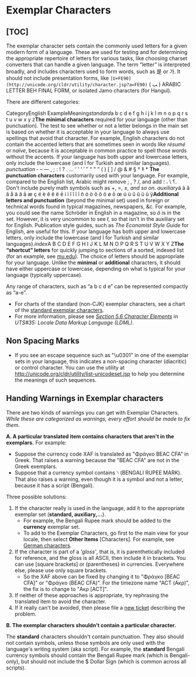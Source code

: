 # Exemplar Characters

## [TOC]

The exemplar character sets contain the commonly used letters for a given modern
form of a language. These are used for testing and for determining the
appropriate repertoire of letters for various tasks, like choosing charset
converters that can handle a given language. The term “letter” is interpreted
broadly, and includes characters used to form words, such as 是 or 가. It should
not include presentation forms, like
`[U+FE90](http://unicode.org/cldr/utility/character.jsp?a=FE90)` ( ‎ﺐ‎ ) ARABIC
LETTER BEH FINAL FORM, or isolated Jamo characters (for Hangul).

There are different categories:

CategoryEnglish ExampleMeaning*standard*a b c d e f g h i j k l m n o p q r s t
u v w x y z**The minimal characters** required for your language (other than
punctuation).
The test to see whether or not a letter belongs in the main set is based on
whether it is acceptable in your language to always use spellings that avoid
that character. For example, English characters do not contain the accented
letters that are sometimes seen in words like *résumé* or *naïve*, because it is
acceptable in common practice to spell those words without the accents.
If your language has both upper and lowercase letters, only include the
lowercase (and İ for Turkish and similar languages). *punctuation* ‐ – — , ; : !
? . … ‘ ' ’ ′ ″ “ " ” ( ) \[ \] / @ & # § † ‡ \* **The punctuation characters**
customarily used with your language.
For example, compared to the English list, Arabic might remove ; , ? /, and add
؟ \\ ، ؛.
Don't include purely math symbols such as +, =, *±, and so on.* *auxiliary*á à ă
â å ä ã ā æ ç é è ĕ ê ë ē í ì ĭ î ï ī ñ ó ò ŏ ô ö ø ō œ ú ù ŭ û ü ū
ÿ**Additional letters and punctuation** (beyond the minimal set) used in foreign
or technical words found in typical magazines, newspapers, &c.
For example, you could see the name Schröder in English in a magazine, so *ö* is
in the set. However, it is very uncommon to see *ł*, so that isn't in the
auxiliary set for English. Publication style guides, such as *The Economist
Style Guide* for English, are useful for this.
If your language has both upper and lowercase letters, only include the
lowercase (and İ for Turkish and similar languages).*index*A B C D E F G H I J K
L M N O P Q R S T U V W X Y Z**The “shortcut” letters** for quickly jumping to
sections of a sorted, indexed list (for an example, see
[mu.edu](http://www.google.com/url?q=http%3A%2F%2Fwww.mu.edu%2Ftools%2Fsiteindex.shtml&sa=D&sntz=1&usg=AFrqEzfh-HWKMHg_Z1R-AuawwGRrk5PRYA)).
The choice of letters should be appropriate for your language. Unlike the
**minimal** or **additional** characters, it should have either uppercase or
lowercase, depending on what is typical for your language (typically uppercase).

Any range of characters, such as “a b c d e” can be represented compactly as
“a-e”.

*   For charts of the standard (non-CJK) exemplar characters, see a chart of the
    [standard exemplar
    characters](http://www.unicode.org/cldr/charts/latest/by_type/core_data.alphabetic_information.main.html).
*   For more information, please see *[Section 5.6 Character
    Elements](http://unicode.org/reports/tr35/tr35-6.html#Character_Elements)*
    in *UTS#35: Locale Data Markup Language (LDML)*.

## **Non Spacing Marks**

*   If you see an escape sequence such as "\\u0301" in one of the exemplar sets
    in your language, this indicates a non-spacing character (diacritic) or
    control character. You can use the utility at
    <http://unicode.org/cldr/utility/list-unicodeset.jsp> to help you determine
    the meanings of such sequences.

## Handing Warnings in Exemplar characters

There are two kinds of warnings you can get with Exemplar Characters. *While
these are categorized as warnings, every effort should be made to fix them.*

**A. A particular translated item contains characters that aren't in the
exemplars.**
For example:

*   Suppose the currency code XAF is translated as "Φράγκο BEAC CFA" in Greek.
    That raises a warning because the "BEAC CFA" are not in the Greek exemplars.
*   Suppose that a currency symbol contains ৲ (BENGALI RUPEE MARK). That also
    raises a warning, even though it is a symbol and not a letter, because it
    has a script (Bengali).

Three possible solutions:

1.  If the character really is used in the language, add it to the appropriate
    exemplar set (**standard, auxiliary,…**).
    *   For example, the Bengali Rupee mark should be added to the **currency**
        exemplar set.
    *   To add to the Exemplar Characters, go first to the main view for your
        locale, then select **Other Items** \[Characters\]. For example, see
        [German
        characters](http://unicode.org/cldr/apps/survey?_=de&x=characters).
2.  If the character is part of a *'gloss'*, that is, it is parenthetically
    included for reference, and the gloss is all ASCII, then include it in
    brackets. You can use \[square brackets\] or (parentheses) in currencies.
    Everywhere else, please use only square brackets.
    *   So the XAF above can be fixed by changing it to "Φράγκο \[BEAC CFA\]" or
        "Φράγκο (BEAC CFA)". For the timezone name "ACT (Ακρ)", the fix is to
        change to "Ακρ \[ACT\]".
3.  If neither of these approaches is appropriate, try rephrasing the translated
    item to avoid the character.
4.  If it really can't be avoided, then please file a [new
    ticket](http://unicode.org/cldr/trac/newticket) describing the problem.

**B. The exemplar characters shouldn't contain a particular character.**

The **standard** characters shouldn't contain punctuation. They also should not
contain symbols, unless those symbols are only used with the language's writing
system (aka script). For example, the **standard** Bengali currency symbols
should contain the Bengali Rupee mark (which is Bengali-only), but should not
include the $ Dollar Sign (which is common across all scripts).
